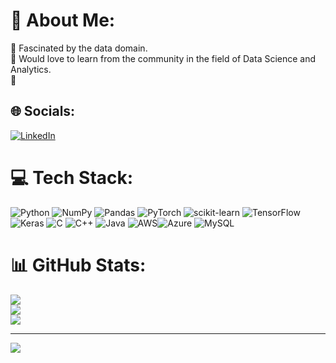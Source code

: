 # 💫 About Me:
🔭 Fascinated by the data domain.<br>👯 Would love to learn from the community in the field of Data Science and Analytics.<br>🌱


## 🌐 Socials:
[![LinkedIn](https://img.shields.io/badge/LinkedIn-%230077B5.svg?logo=linkedin&logoColor=white)](https://linkedin.com/in/https:/www.linkedin.com/in/shefali-kanyal/)

# 💻 Tech Stack:
![Python](https://img.shields.io/badge/python-3670A0?style=flat&logo=python&logoColor=ffdd54) ![NumPy](https://img.shields.io/badge/numpy-%23013243.svg?style=flat&logo=numpy&logoColor=white) ![Pandas](https://img.shields.io/badge/pandas-%23150458.svg?style=flat&logo=pandas&logoColor=white) ![PyTorch](https://img.shields.io/badge/PyTorch-%23EE4C2C.svg?style=flat&logo=PyTorch&logoColor=white) ![scikit-learn](https://img.shields.io/badge/scikit--learn-%23F7931E.svg?style=flat&logo=scikit-learn&logoColor=white) ![TensorFlow](https://img.shields.io/badge/TensorFlow-%23FF6F00.svg?style=flat&logo=TensorFlow&logoColor=white) ![Keras](https://img.shields.io/badge/Keras-%23D00000.svg?style=flat&logo=Keras&logoColor=white) ![C](https://img.shields.io/badge/c-%2300599C.svg?style=flat&logo=c&logoColor=white) ![C++](https://img.shields.io/badge/c++-%2300599C.svg?style=flat&logo=c%2B%2B&logoColor=white) ![Java](https://img.shields.io/badge/java-%23ED8B00.svg?style=flat&logo=java&logoColor=white) ![AWS](https://img.shields.io/badge/AWS-%23FF9900.svg?style=flat&logo=amazon-aws&logoColor=white)![Azure](https://img.shields.io/badge/azure-%230072C6.svg?style=flat&logo=azure-devops&logoColor=white) ![MySQL](https://img.shields.io/badge/mysql-%2300f.svg?style=flat&logo=mysql&logoColor=white)

# 📊 GitHub Stats:
![](https://github-readme-stats.vercel.app/api?username=shefali-k&theme=dark&hide_border=true&include_all_commits=true&count_private=true)<br/>
![](https://github-readme-streak-stats.herokuapp.com/?user=shefali-k&theme=dark&hide_border=true)<br/>
![](https://github-readme-stats.vercel.app/api/top-langs/?username=shefali-k&theme=dark&hide_border=true&include_all_commits=true&count_private=true&layout=compact)
<!-- 
### ✍️ Random Dev Quote
![](https://quotes-github-readme.vercel.app/api?type=horizontal&theme=dark) -->

---
[![](https://visitcount.itsvg.in/api?id=shefali-k&icon=0&color=1)](https://visitcount.itsvg.in)

<!-- Proudly created with GPRM ( https://gprm.itsvg.in ) -->
